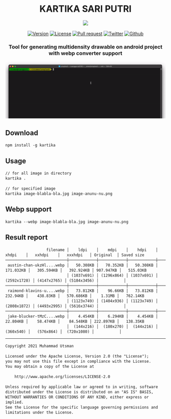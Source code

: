 <h1 align="center">
  KARTIKA SARI PUTRI
</h1>

<p align="center">
  <img src="https://images.unsplash.com/photo-1553531540-d99596614a82?ixlib=rb-1.2.1&ixid=MnwxMjA3fDB8MHxwaG90by1wYWdlfHx8fGVufDB8fHx8&auto=format&fit=crop&w=870&q=80"/>
</p>

<p align="center">
  <a href="https://www.npmjs.com/package/kartika"><img alt="Version" src="https://img.shields.io/npm/v/kartika"></a>
  <a href="LICENSE"><img alt="License" src="https://img.shields.io/badge/License-Apache%202.0-blue.svg"></a>
  <a href="https://github.com/utsmannn/bacot/pulls"><img alt="Pull request" src="https://img.shields.io/badge/PRs-welcome-brightgreen.svg?style=flat"></a>
  <a href="https://twitter.com/utsmannn"><img alt="Twitter" src="https://img.shields.io/twitter/follow/utsmannn"></a>
  <a href="https://github.com/utsmannn"><img alt="Github" src="https://img.shields.io/github/followers/utsmannn?label=follow&style=social"></a>
  <h3 align="center">Tool for generating multidensity drawable on android project with webp converter support</h3>
</p>

<p align="center">
  <img src="kartika.gif"/>
</p>


## Download
```
npm install -g kartika
```

## Usage
```
// for all image in directory
kartika .

// for specified image
kartika image-blabla-bla.jpg image-anunu-nu.png
```

## Webp support
```
kartika --webp image-blabla-bla.jpg image-anunu-nu.png
```

## Result report
```                                                                                                 
                  filename │    ldpi    │    mdpi    │    hdpi    │    xhdpi    │   xxhdpi    │   xxxhdpi   │ Original  │ Saved size 
───────────────────────────┼────────────┼────────────┼────────────┼─────────────┼─────────────┼─────────────┼───────────┼────────────
 austin-chan-ukzHl....webp │   50.308KB │   70.352KB │   50.308KB │   171.032KB │   305.594KB │   392.924KB │ 907.947KB │   515.03KB 
                           │ (1037x691) │ (1296x864) │ (1037x691) │ (2592x1728) │ (4147x2765) │ (5184x3456) │           │            
───────────────────────────┼────────────┼────────────┼────────────┼─────────────┼─────────────┼─────────────┼───────────┼────────────
 raimond-klavins-u....webp │   73.812KB │    96.66KB │   73.812KB │    232.94KB │    438.83KB │   570.686KB │    1.31MB │   762.14KB 
                           │ (1123x749) │ (1404x936) │ (1123x749) │ (2808x1872) │ (4493x2995) │ (5616x3744) │           │            
───────────────────────────┼────────────┼────────────┼────────────┼─────────────┼─────────────┼─────────────┼───────────┼────────────
 jake-blucker-tMzC....webp │    4.454KB │    6.294KB │    4.454KB │    22.804KB │    58.474KB │    84.548KB │ 222.897KB │   138.35KB 
                           │  (144x216) │  (180x270) │  (144x216) │   (360x540) │   (576x864) │  (720x1080) │           │            

```

---
```
Copyright 2021 Muhammad Utsman

Licensed under the Apache License, Version 2.0 (the "License");
you may not use this file except in compliance with the License.
You may obtain a copy of the License at

    http://www.apache.org/licenses/LICENSE-2.0

Unless required by applicable law or agreed to in writing, software
distributed under the License is distributed on an "AS IS" BASIS,
WITHOUT WARRANTIES OR CONDITIONS OF ANY KIND, either express or implied.
See the License for the specific language governing permissions and
limitations under the License.
```

